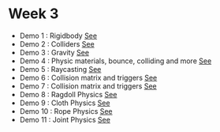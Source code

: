 ﻿# Week 3


* Demo 1 : Rigidbody [See](https://github.com/bunyamineymen/Lesson_DevelopingMobileGames/tree/main/Week_3/Assets/Demo_1)
* Demo 2 : Colliders [See](https://github.com/bunyamineymen/Lesson_DevelopingMobileGames/tree/main/Week_3/Assets/Demo_2)
* Demo 3 : Gravity [See](https://github.com/bunyamineymen/Lesson_DevelopingMobileGames/tree/main/Week_3/Assets/Demo_3)
* Demo 4 : Physic materials, bounce, colliding and more [See](https://github.com/bunyamineymen/Lesson_DevelopingMobileGames/tree/main/Week_3/Assets/Demo_4)
* Demo 5 : Raycasting [See](https://github.com/bunyamineymen/Lesson_DevelopingMobileGames/tree/main/Week_3/Assets/Demo_5)
* Demo 6 : Collision matrix and triggers [See](https://github.com/bunyamineymen/Lesson_DevelopingMobileGames/tree/main/Week_3/Assets/Demo_6)
* Demo 7 : Collision matrix and triggers [See](https://github.com/bunyamineymen/Lesson_DevelopingMobileGames/tree/main/Week_3/Assets/Demo_7)
* Demo 8 : Ragdoll Physics [See](https://github.com/bunyamineymen/Lesson_DevelopingMobileGames/tree/main/Week_3/Assets/Demo_8)
* Demo 9 : Cloth Physics [See](https://github.com/bunyamineymen/Lesson_DevelopingMobileGames/tree/main/Week_3/Assets/Demo_9)
* Demo 10 : Rope Physics [See](https://github.com/bunyamineymen/Lesson_DevelopingMobileGames/tree/main/Week_3/Assets/Demo_10)
* Demo 11 : Joint Physics [See](https://github.com/bunyamineymen/Lesson_DevelopingMobileGames/tree/main/Week_3/Assets/Demo_11)